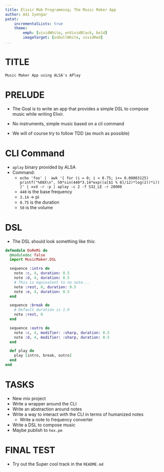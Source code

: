```yaml
---
title: Elixir Mob Programming; The Music Maker App
author: Adi Iyengar
patat:
    incrementalLists: true
    theme:
        emph: [vividWhite, onVividBlack, bold]
        imageTarget: [onDullWhite, vividRed]
...
```


# TITLE
```
Music Maker App using ALSA's APlay
```

# PRELUDE

- The Goal is to write an app that provides a simple DSL to compose music while writing Elixir.

- No instruments, simple music based on a cli command

- We will of course try to follow TDD (as much as possible)

# CLI Command

- `aplay` binary provided by ALSA
- Command:
    * `echo 'foo' |  awk '{ for (i = 0; i < 0.75; i+= 0.00003125) printf("%08X\n", 50*sin(440*3.14*exp((a[$1 % 8]/12)*log(2))*i)) }' | xxd -r -p | aplay -c 2 -f S32_LE -r 28000`
    * `440` is the base frequency
    * `3.14` -> pi
    * `0.75` is the duration
    * `50` is the volume

# DSL

- The DSL should look something like this:

```elixir
defmodule DoReMi do
  @moduledoc false
  import MusicMaker.DSL

  sequence :intro do
    note :c, 4, duration: 0.5
    note :d, 4, duration: 0.5
    # This is equivalent to no note...
    note :rest, 0, duration: 0.5
    note :e, 4, duration: 0.5
  end

  sequence :break do
    # Default duration is 1.0
    note :rest, 0
  end

  sequence :outro do
    note :c, 4, modifier: :sharp, duration: 0.5
    note :d, 4, modifier: :sharp, duration: 0.5
  end

  def play do
    play [intro, break, outro]
  end
end
```

# TASKS

- New mix project
- Write a wrapper around the CLI
- Write an abstraction around notes
- Write a way to interact with the CLI in terms of humanized notes
    - Write a note to frequency converter
- Write a DSL to compose music
- Maybe publish to `hex.pm`

# FINAL TEST

- Try out the Super cool track in the `README.md`
